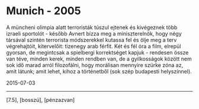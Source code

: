 # Munich - 2005

A müncheni olimpia alatt terroristák túszul ejtenek és kivégeznek több izraeli sportolót - később Avnert bízza meg a miniszterelnök, hogy négy társával szintén terrorista módszerekkel kutassa fel és ölje meg a terv végrehajtóit, kitervelőit: tizenegy arab férfit. Két és fél óra a film, elrepül gyorsan, de megintcsak a spielbergi korrektséget kapjuk - rendesen össze van téve, minden kerek, minden rendben van, de a gyilkosságok között nem sok idő marad arról filozofálni, hogy morálisan mennyire szürke zóna az, amit látunk; amit lehet, kihoz a történetből (sok szép budapesti helyszínnel).

2015-07-03 

----

[7.5], [bosszú], [pénzazvan]